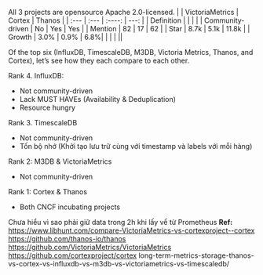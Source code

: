 
All 3 projects are opensource Apache 2.0-licensed.
|             | VictoriaMetrics      | Cortex | Thanos     |
|  :---       | :---        |    :----:   |          ---: |
| Definition  |      |   |   |
| Community-driven | No | Yes | Yes |
| Mention     | 82 | 17 | 62 |
| Star | 8.7k | 5.1k | 11.8k |
| Growth | 3.0% | 0.9% | 6.8%|
| | | ||

Of the top six (InfluxDB, TimescaleDB, M3DB, Victoria Metrics, Thanos, and Cortex), let’s see how they each compare to each other.

Rank 4. InfluxDB:
- Not community-driven
- Lack MUST HAVEs (Availability & Deduplication)
- Resource hungry

Rank 3. TimescaleDB
- Not community-driven
- Tốn bộ nhớ (Khởi tạo lưu trữ cùng với timestamp và labels với mỗi hàng)

Rank 2: M3DB & VictoriaMetrics
- Not community-driven

Rank 1: Cortex & Thanos
- Both CNCF incubating projects

Chưa hiểu vì sao phải giữ data trong 2h khi lấy về từ Prometheus
**Ref:**
https://www.libhunt.com/compare-VictoriaMetrics-vs-cortexproject--cortex
https://github.com/thanos-io/thanos
https://github.com/VictoriaMetrics/VictoriaMetrics
https://github.com/cortexproject/cortex
long-term-metrics-storage-thanos-vs-cortex-vs-influxdb-vs-m3db-vs-victoriametrics-vs-timescaledb/
